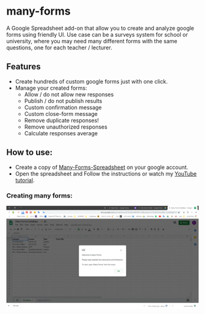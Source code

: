 # many-forms
A Google Spreadsheet add-on that allow you to create and analyze google forms using friendly UI. Use case can be a surveys system for school or university, where you may need many different forms with the same questions, one for each teacher / lecturer.

## Features
* Create hundreds of custom google forms just with one click.
* Manage your created forms: 
  * Allow / do not allow new responses
  * Publish / do not publish results
  * Custom confirmation message
  * Custom close-form message
  * Remove duplicate responses!
  * Remove unauthorized responses
  * Calculate responses average
  
## How to use:
* Create a copy of [Many-Forms-Spreadsheet](https://docs.google.com/spreadsheets/d/16SCjkceW5H87v-M8zvSxjoA-ErT5ndUYxSzcvBjCz-o/edit?usp=sharing) on your google account. 
* Open the spreadsheet and Follow the instructions or watch my [YouTube tutorial](https://www.youtube.com/playlist?list=PLpqDEyxyeqV4mGax4bZAS0si7ZZerjOXx).

### Creating many forms:
![Creating Forms](/images/create-forms.gif)
